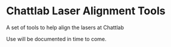 # Chattlab Laser Alignment Tools

A set of tools to help align the lasers at Chattlab

Use will be documented in time to come.